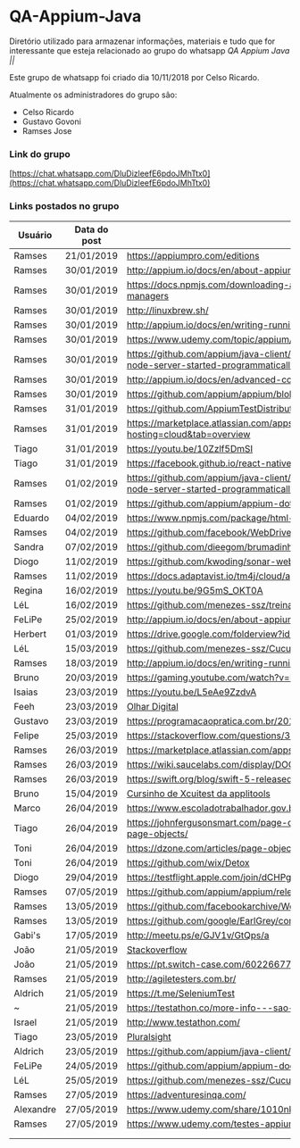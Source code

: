 # QA-Appium-Java
Diretório utilizado para armazenar informações, materiais e tudo que for interessante que esteja relacionado ao grupo do whatsapp *QA Appium Java ||*

Este grupo de whatsapp foi criado dia 10/11/2018 por Celso Ricardo.

Atualmente os administradores do grupo são:
- Celso Ricardo
- Gustavo Govoni
- Ramses Jose

### Link do grupo

[https://chat.whatsapp.com/DluDizleefE6pdoJMhTtx0](https://chat.whatsapp.com/DluDizleefE6pdoJMhTtx0)

### Links postados no grupo

|Usuário|Data do post|Informação|
|---|---|---|
|Ramses|21/01/2019|https://appiumpro.com/editions|
|Ramses|30/01/2019|http://appium.io/docs/en/about-appium/getting-started/|
|Ramses|30/01/2019|https://docs.npmjs.com/downloading-and-installing-node-js-and-npm#windows-node-version-managers|
|Ramses|30/01/2019|http://linuxbrew.sh/|
|Ramses|30/01/2019|http://appium.io/docs/en/writing-running-appium/server-args/|
|Ramses|30/01/2019|https://www.udemy.com/topic/appium/|
|Ramses|30/01/2019|https://github.com/appium/java-client/blob/master/docs/The-starting-of-an-app-using-Appium-node-server-started-programmatically.md|
|Ramses|30/01/2019|http://appium.io/docs/en/advanced-concepts/parallel-tests/|
|Ramses|30/01/2019|https://github.com/appium/appium/blob/master/CHANGELOG.md|
|Ramses|31/01/2019|https://github.com/AppiumTestDistribution/AppiumTestDistribution|
|Ramses|31/01/2019|https://marketplace.atlassian.com/apps/1213259/test-management-for-jira?hosting=cloud&tab=overview|
|Tiago|31/01/2019|https://youtu.be/10Zzlf5DmSI|
|Tiago|31/01/2019|https://facebook.github.io/react-native/docs/accessibility|
|Ramses|01/02/2019|https://github.com/appium/java-client/blob/master/docs/The-starting-of-an-app-using-Appium-node-server-started-programmatically.md|
|Ramses|01/02/2019|https://github.com/appium/appium-dotnet-driver/wiki/How-to-start-an-AppiumDriver-locally|
|Eduardo|04/02/2019|https://www.npmjs.com/package/html-reporter-mobile-test|
|Ramses|04/02/2019|https://github.com/facebook/WebDriverAgent/wiki/Class-Chain-Queries-Construction-Rules|
|Sandra|07/02/2019|https://github.com/dieegom/brumadinho_location|
|Diogo|11/02/2019|https://github.com/kwoding/sonar-webdriver-plugin|
|Ramses|11/02/2019|https://docs.adaptavist.io/tm4j/cloud/api/v2/#|
|Regina|16/02/2019|https://youtu.be/9G5mS_OKT0A|
|LéL|16/02/2019|https://github.com/menezes-ssz/treinamento-appium-java|
|FeLiPe|25/02/2019|http://appium.io/docs/en/about-appium/getting-started/#verifying-the-installation|
|Herbert|01/03/2019|https://drive.google.com/folderview?id=0B_09GivwOi5mZkRQbnJvYmtoaVU|
|LéL|15/03/2019|https://github.com/menezes-ssz/CucumberTestAndroidWithAppium|
|Ramses|18/03/2019|http://appium.io/docs/en/writing-running-appium/android/uiautomator-uiselector/|
|Bruno|20/03/2019|https://gaming.youtube.com/watch?v=KBGJjaG3bJs|
|Isaias|23/03/2019|https://youtu.be/L5eAe9ZzdvA|
|Feeh|23/03/2019|[Olhar Digital](https://olhardigital.com.br/noticia/startup-oferece-cursos-gratuitos-de-python-e-react/83983?fbclid=IwAR1apOVNb4yN6bZQlEt4bPSsG8JGw6YCGe1WwOlp3Cs68dNn4-bIu5-f7pw)|
|Gustavo|23/03/2019|https://programacaopratica.com.br/2019/03/23/250-cursos-gratuitos-da-udemy/|
|Felipe|25/03/2019|https://stackoverflow.com/questions/34538571/dcucumber-options-how-to-have-multiple-tags|
|Ramses|26/03/2019|https://marketplace.atlassian.com/apps/1214697/sauce-labs-for-jira?hosting=cloud&tab=overview|
|Ramses|26/03/2019|https://wiki.saucelabs.com/display/DOCS/Using+Sauce+Labs+with+Continuous+Integration+Platforms|
|Ramses|26/03/2019|https://swift.org/blog/swift-5-released/|
|Bruno|15/04/2019|[Cursinho de Xcuitest da applitools](https://testautomationu.applitools.com/introduction-to-ios-test-automation-with-xcuitest/?mkt_tok=eyJpIjoiWkRobE1tRTBNamcxTWpBMiIsInQiOiJVV2dCUlhUMnRaeHl2eUVhTWNzNFFkVmRVNDBqTjk3K09BVkZjYUlhRzQyQkV5M3lGQ1RlWFh5SDJwUXVhVTBhTEVMQ1RpYklNTFZkMmE0NkpsTWo4Z0hnXC9yNWlIWFE1cDEwb2VkY3JESEpFYWJ3eTZpZldXNURMcGZIWHdTNGcifQ%3D%3D)|
|Marco|26/04/2019|https://www.escoladotrabalhador.gov.br/cursos/|
|Tiago|26/04/2019|https://johnfergusonsmart.com/page-objects-that-suck-less-tips-for-writing-more-maintainable-page-objects/|
|Toni|26/04/2019|https://dzone.com/articles/page-objects-refactored-solid-steps-to-the-screenp|
|Toni|26/04/2019|https://github.com/wix/Detox|
|Diogo|29/04/2019|https://testflight.apple.com/join/dCHPgTEO|
|Ramses|07/05/2019|https://github.com/appium/appium/releases|
|Ramses|13/05/2019|https://github.com/facebookarchive/WebDriverAgent|
|Ramses|13/05/2019|https://github.com/google/EarlGrey/commits/earlgrey2|
|Gabi's|17/05/2019|http://meetu.ps/e/GJV1v/GtQps/a|
|João|21/05/2019|[Stackoverflow](https://pt.stackoverflow.com/questions/94620/qual-a-melhor-maneira-mais-r%C3%A1pida-de-ler-um-arquivo-de-um-servidor-web)|
|João|21/05/2019|https://pt.switch-case.com/60226677|
|Ramses|21/05/2019|http://agiletesters.com.br/|
|Aldrich|21/05/2019|https://t.me/SeleniumTest|
|~|21/05/2019|https://testathon.co/more-info---sao-paulo-10th-august/|
|Israel|21/05/2019|http://www.testathon.com/|
|Tiago|23/05/2019|[Pluralsight](https://www.pluralsight.com/guides/getting-started-with-page-object-pattern-for-your-selenium-tests?clickid=Qol2Fy0SPW5ZwtN1mqSMJU4yUkl3bMSB2Stlzg0&irgwc=1&mpid=27795&utm_source=impactradius&utm_medium=digital_affiliate&utm_campaign=27795&aid=7010a000001xAKZAA2)|
|Aldrich|23/05/2019|https://github.com/appium/java-client/blob/master/docs/Page-objects.md|
|FeLiPe|24/05/2019|https://github.com/appium/appium-doctor/blob/master/README.md|
|LéL|25/05/2019|https://github.com/menezes-ssz/CucumberAndroidAndIosTestJava/blob/master/pom.xml|
|Ramses|27/05/2019|https://adventuresinqa.com/|
|Alexandre|27/05/2019|https://www.udemy.com/share/1010nkBEEec11QQXQ=/|
|Ramses|27/05/2019|https://www.udemy.com/testes-appium/|
|   |   |   |
|   |   |   |
